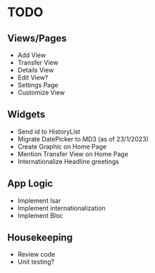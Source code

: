 # TODO

## Views/Pages
- Add View
- Transfer View
- Details View
- Edit View?
- Settings Page
- Customize View

## Widgets
- Send id to HistoryList
- Migrate DatePicker to MD3 (as of 23/1/2023)
- Create Graphic on Home Page
- Mention Transfer View on Home Page
- Internationalize Headline greetings

## App Logic
- Implement Isar
- Implement internationalization
- Implement Bloc

## Housekeeping
- Review code
- Unit testing?